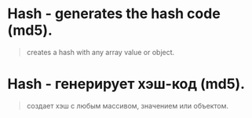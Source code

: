 Hash - generates the hash code (md5).
=============================
>creates a hash with any array value or object.

# Hash - генерирует хэш-код (md5). 
>создает хэш с любым массивом, значением или объектом.
